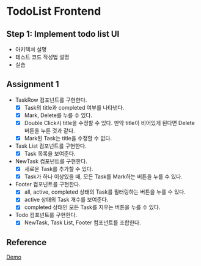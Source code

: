 # TodoList Frontend

## Step 1: Implement todo list UI

- 아키텍쳐 설명
- 테스트 코드 작성법 설명
- 실습

## Assignment 1

- TaskRow 컴포넌트를 구현한다.
  - [x] Task의 title과 completed 여부를 나타낸다.
  - [x] Mark, Delete를 누를 수 있다.
  - [x] Double Click시 title을 수정할 수 있다. 만약 title이 비어있게 된다면 Delete 버튼을 누른 것과 같다.
  - [x] Mark된 Task는 title을 수정할 수 없다.
- Task List 컴포넌트를 구현한다.
  - [x] Task 목록을 보여준다.
- NewTask 컴포넌트를 구현한다.
  - [x] 새로운 Task를 추가할 수 있다.
  - [x] Task가 하나 이상있을 때, 모든 Task를 Mark하는 버튼을 누를 수 있다.
- Footer 컴포넌트를 구현한다.
  - [x] all, active, completed 상태의 Task를 필터링하는 버튼을 누를 수 있다.
  - [x] active 상태의 Task 개수를 보여준다.
  - [x] completed 상태인 모든 Task를 지우는 버튼을 누를 수 있다.
- Todo 컴포넌트를 구현한다.
  - [x] NewTask, Task List, Footer 컴포넌트를 조합한다.

## Reference

[Demo](https://todomvc.com/examples/react/#/)

